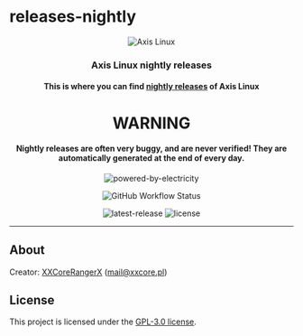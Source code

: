 # releases-nightly
<p align="center"><img alt="Axis Linux" src="https://user-images.githubusercontent.com/61242573/118399404-43c30480-b65d-11eb-9c81-82fccb9cf14e.png"/></p>

<h3 align="center">Axis Linux nightly releases</h3>

<h4 align="center">This is where you can find <a href="https://github.com/axislinux/releases-nightly/releases">nightly releases</a> of Axis Linux</h4>
<h1 align="center">WARNING</h1>
<h4 align="center">Nightly releases are often very buggy, and are never verified! They are automatically generated at the end of every day.</h4>

<p align="center"><img alt="powered-by-electricity" src="https://forthebadge.com/images/badges/built-with-love.svg"/></p>

<p align="center"><img alt="GitHub Workflow Status" src="https://img.shields.io/github/actions/workflow/status/axislinux/releases-nightly/build.yml?style=for-the-badge"></p>

<p align="center">
  <img alt="latest-release" src="https://img.shields.io/github/v/release/axislinux/releases-nightly?include_prereleases&style=for-the-badge"/>
  <img alt="license" src="https://img.shields.io/github/license/axislinux/releases-nightly?style=for-the-badge"/>
</p>

---

## About

Creator: [XXCoreRangerX](https://github.com/XXCoreRangerX) (mail@xxcore.pl)

## License
This project is licensed under the [GPL-3.0 license](https://github.com/axislinux/releases-nightly/blob/master/LICENSE).
